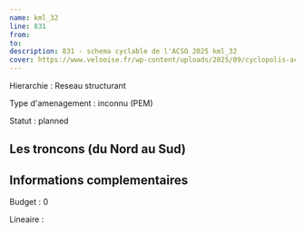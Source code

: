 ```yaml
---
name: kml_32 
line: 831
from: 
to:  
description: 831 - schema cyclable de l'ACSO 2025 kml_32 
cover: https://www.velooise.fr/wp-content/uploads/2025/09/cyclopolis-acso-default.jpg
---
```

Hierarchie : Reseau structurant

Type d'amenagement : inconnu (PEM)

Statut : planned

## Les troncons (du Nord au Sud)

## Informations complementaires

Budget  : 0 

Lineaire :


